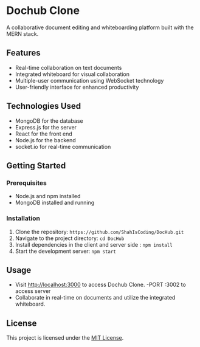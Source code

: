 # Dochub Clone

A collaborative document editing and whiteboarding platform built with the MERN stack.

## Features

- Real-time collaboration on text documents
- Integrated whiteboard for visual collaboration
- Multiple-user communication using WebSocket technology
- User-friendly interface for enhanced productivity

## Technologies Used

- MongoDB for the database
- Express.js for the server
- React for the front end
- Node.js for the backend
- socket.io for real-time communication

## Getting Started

### Prerequisites

- Node.js and npm installed
- MongoDB installed and running

### Installation

1. Clone the repository: `https://github.com/ShahIsCoding/DocHub.git`
2. Navigate to the project directory: `cd DocHub`
3. Install dependencies in the client and server side : `npm install`
4. Start the development server: `npm start`

## Usage

- Visit [http://localhost:3000](http://localhost:3000) to access Dochub Clone.
-PORT :3002 to access server 
- Collaborate in real-time on documents and utilize the integrated whiteboard.

## License

This project is licensed under the [MIT License](LICENSE).
